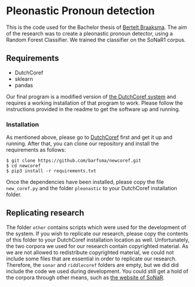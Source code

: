 # Pleonastic Pronoun detection

This is the code used for the Bachelor thesis of [Bertelt Braaksma](mailto:b.braaksma.1@student.rug.nl). The aim of the research was to create a pleonastic pronoun detector, using a Random Forest Classifier. We trained the classifier on the SoNaR1 corpus.

## Requirements

* DutchCoref
* sklearn
* pandas

Our final program is a modified version of [the DutchCoref system](https://github.com/andreasvc/dutchcoref/) and requires a working installation of that program to work. Please follow the instructions provided in the readme to get the software up and running.

### Installation
As mentioned above, please go to [DutchCoref](https://github.com/andreasvc/dutchcoref/) first and get it up and running. After that, you can clone our repository and install the requirements as follows:

```
$ git clone https://github.com/barfsma/newcoref.git
$ cd newcoref
$ pip3 install -r requirements.txt
```

Once the dependencies have been installed, please copy the file `new_coref.py` and the folder `pleonastic` to your DutchCoref installation folder. 

## Replicating research
The folder `other` contains scripts which were used for the development of the system. If you wish to replicate our research, please copy the contents of this folder to your DutchCoref installation location as well. Unfortunately, the two corpora we used for our research contain copyrighted material. As we are not allowed to redistribute copyrighted material, we could not include some files that are essential in order to replicate our research. Therefore, the `sonar` and `riddlecoref` folders are empty, but we did did include the code we used during development. You could still get a hold of the corpora through other means, such as [the website of SoNaR](https://ivdnt.org/downloads/tstc-sonar-corpus).
